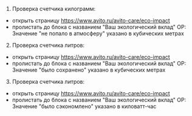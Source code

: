 1. Проверка счетчика килограмм:
- открыть страницу https://www.avito.ru/avito-care/eco-impact
- пролистать до блока с названием "Ваш экологический вклад"
ОР: Значение "не попало в атмосферу" указано в кубических метрах

2. Проверка счетчика литров:
- открыть страницу https://www.avito.ru/avito-care/eco-impact
- пролистать до блока с названием "Ваш экологический вклад"
ОР: Значение "было сохранено" указано в кубических метрах

3. Проверка счетчика литров:
- открыть страницу https://www.avito.ru/avito-care/eco-impact
- пролистать до блока с названием "Ваш экологический вклад"
  ОР: Значение "было сэкономлено" указано в киловатт-час